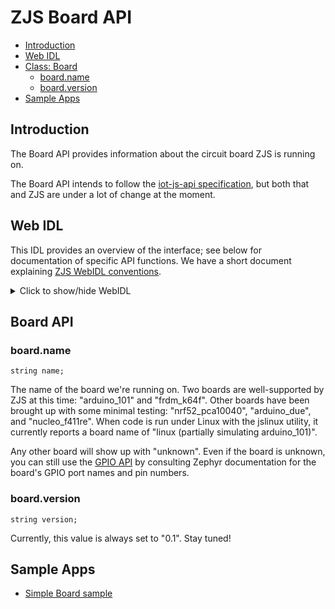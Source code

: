 ZJS Board API
=============

* [Introduction](#introduction)
* [Web IDL](#web-idl)
* [Class: Board](#board-api)
  * [board.name](#boardname)
  * [board.version](#boardversion)
* [Sample Apps](#sample-apps)

Introduction
------------
The Board API provides information about the circuit board ZJS is running on.

The Board API intends to follow the [iot-js-api specification](https://github.com/intel/iot-js-api/tree/master/board),
but both that and ZJS are under a lot of change at the moment.

Web IDL
-------

This IDL provides an overview of the interface; see below for
documentation of specific API functions.  We have a short document explaining [ZJS WebIDL conventions](Notes_on_WebIDL.md).
<details>
<summary> Click to show/hide WebIDL</summary>
<pre>// require returns the Board API object
// var board = require('board');
<p>
[ReturnFromRequire]
interface Board {
    attribute string name5;
    attribute string version;
};</pre>
</details>

Board API
-----------------
### board.name

`string name;`

The name of the board we're running on. Two boards are well-supported by ZJS
at this time: "arduino_101" and "frdm_k64f". Other boards have been brought up
with some minimal testing: "nrf52_pca10040", "arduino_due", and "nucleo_f411re".
When code is run under Linux with the jslinux utility, it currently reports a
board name of "linux (partially simulating arduino_101)".

Any other board will show up with "unknown". Even if the board is unknown, you
can still use the [GPIO API](gpio.md) by consulting Zephyr
documentation for the board's GPIO port names and pin numbers.

### board.version

`string version;`

Currently, this value is always set to "0.1". Stay tuned!

Sample Apps
-----------
* [Simple Board sample](../samples/Board.js)
